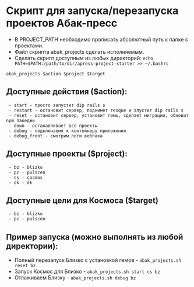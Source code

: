 # Скрипт для запуска/перезапуска проектов Абак-пресс

- В PROJECT_PATH необходимо прописать абсолютный путь к папке с проектами.
- Файл скрипта abak_projects сделать исполняемым.
- Сделать скрипт доступным из любых директорий: `echo PATH=$PATH:/path/to/dir/apress-project-starter >> ~/.bashrc`

`abak_projects $action $project $target`

## Доступные действия ($action):
     - start - просто запустит dip rails s
     - restart - остановит сервер, поднимет resque и зпустит dip rails s
     - reset - остановит сервер, установит гемы, сделает миграции, обновит npm пакеджи
     - down - останавливает все проекты
     - debug - подключаемя к контейнеру приложения
     - debug_front - смотрим логи вебпака

## Доступные проекты ($project):
     - bz - blizko
     - pc - pulscen
     - cs - cosmos
     - dk - dk

## Доступные цели для Космоса ($target)
     - bz - blizko
     - pc - pulscen

## Пример запуска (можно выполнять из любой директории):
- Полный перезапуск Близко с установкой гемов - `abak_projects.sh reset bz`
- Запуск Космос для Близко - `abak_projects.sh start cs bz`
- Отлаживаем Близку - `abak_projects.sh debug bz`
